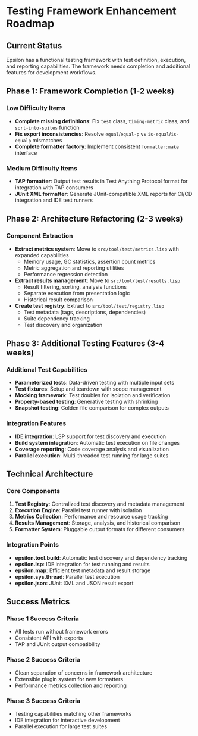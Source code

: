 # Testing Framework Enhancement Roadmap

## Current Status

Epsilon has a functional testing framework with test definition, execution, and reporting capabilities. The framework needs completion and additional features for development workflows.

## Phase 1: Framework Completion (1-2 weeks)

### Low Difficulty Items
- **Complete missing definitions**: Fix `test` class, `timing-metric` class, and `sort-into-suites` function
- **Fix export inconsistencies**: Resolve `equal`/`equal-p` vs `is-equal`/`is-equalp` mismatches  
- **Complete formatter factory**: Implement consistent `formatter:make` interface

### Medium Difficulty Items
- **TAP formatter**: Output test results in Test Anything Protocol format for integration with TAP consumers
- **JUnit XML formatter**: Generate JUnit-compatible XML reports for CI/CD integration and IDE test runners

## Phase 2: Architecture Refactoring (2-3 weeks)

### Component Extraction
- **Extract metrics system**: Move to `src/tool/test/metrics.lisp` with expanded capabilities
  - Memory usage, GC statistics, assertion count metrics
  - Metric aggregation and reporting utilities
  - Performance regression detection
- **Extract results management**: Move to `src/tool/test/results.lisp`
  - Result filtering, sorting, analysis functions
  - Separate execution from presentation logic
  - Historical result comparison
- **Create test registry**: Extract to `src/tool/test/registry.lisp`
  - Test metadata (tags, descriptions, dependencies)
  - Suite dependency tracking
  - Test discovery and organization

## Phase 3: Additional Testing Features (3-4 weeks)

### Additional Test Capabilities
- **Parameterized tests**: Data-driven testing with multiple input sets
- **Test fixtures**: Setup and teardown with scope management
- **Mocking framework**: Test doubles for isolation and verification
- **Property-based testing**: Generative testing with shrinking
- **Snapshot testing**: Golden file comparison for complex outputs

### Integration Features
- **IDE integration**: LSP support for test discovery and execution
- **Build system integration**: Automatic test execution on file changes
- **Coverage reporting**: Code coverage analysis and visualization
- **Parallel execution**: Multi-threaded test running for large suites

## Technical Architecture

### Core Components
1. **Test Registry**: Centralized test discovery and metadata management
2. **Execution Engine**: Parallel test runner with isolation
3. **Metrics Collection**: Performance and resource usage tracking
4. **Results Management**: Storage, analysis, and historical comparison
5. **Formatter System**: Pluggable output formats for different consumers

### Integration Points
- **epsilon.tool.build**: Automatic test discovery and dependency tracking
- **epsilon.lsp**: IDE integration for test running and results
- **epsilon.map**: Efficient test metadata and result storage
- **epsilon.sys.thread**: Parallel test execution
- **epsilon.json**: JUnit XML and JSON result export

## Success Metrics

### Phase 1 Success Criteria
- All tests run without framework errors
- Consistent API with exports
- TAP and JUnit output compatibility

### Phase 2 Success Criteria
- Clean separation of concerns in framework architecture
- Extensible plugin system for new formatters
- Performance metrics collection and reporting

### Phase 3 Success Criteria
- Testing capabilities matching other frameworks
- IDE integration for interactive development
- Parallel execution for large test suites
